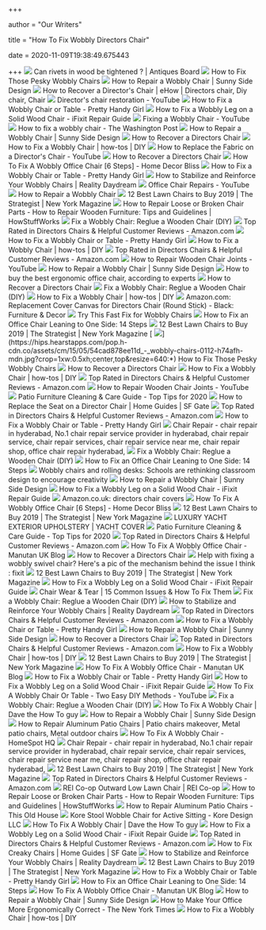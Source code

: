 +++
        
author = "Our Writers"
        
title = "How To Fix Wobbly Directors Chair"
        
date = 2020-11-09T19:38:49.675443
        
+++
[ ![](https://www.antiquers.com/attachments/folding-chair-003-jpg.18859/)](https://www.antiquers.com/attachments/folding-chair-003-jpg.18859/) Can rivets in wood be tightened ? | Antiques Board
[ ![](https://hips.hearstapps.com/pop.h-cdn.co/assets/cm/15/05/54cad878ee11d_-_wobbly-chairs-0112-h74afh-mdn.jpg)](https://hips.hearstapps.com/pop.h-cdn.co/assets/cm/15/05/54cad878ee11d_-_wobbly-chairs-0112-h74afh-mdn.jpg) How to Fix Those Pesky Wobbly Chairs
[ ![](https://www.2thesunnyside.com/wp-content/uploads/2020/02/LPIMG_6240-683x1024.jpg)](https://www.2thesunnyside.com/wp-content/uploads/2020/02/LPIMG_6240-683x1024.jpg) How to Repair a Wobbly Chair | Sunny Side Design
[ ![](https://i.pinimg.com/originals/49/f5/8a/49f58aff4966b365d882dd3f4b66b96a.jpg)](https://i.pinimg.com/originals/49/f5/8a/49f58aff4966b365d882dd3f4b66b96a.jpg) How to Recover a Director's Chair | eHow | Directors chair, Diy chair, Chair
[ ![](https://i.ytimg.com/vi/4dO4PqO8Gts/maxresdefault.jpg)](https://i.ytimg.com/vi/4dO4PqO8Gts/maxresdefault.jpg) Director's chair restoration - YouTube
[ ![](https://i0.wp.com/www.prettyhandygirl.com/wp-content/uploads/2017/03/how-to-fix-wobbly-chairs-tables.jpg?resize=487%2C730&ssl=1)](https://i0.wp.com/www.prettyhandygirl.com/wp-content/uploads/2017/03/how-to-fix-wobbly-chairs-tables.jpg?resize=487%2C730&ssl=1) How to Fix a Wobbly Chair or Table - Pretty Handy Girl
[ ![](https://d3nevzfk7ii3be.cloudfront.net/igi/jiGXwvGSfOCLd2dJ.full)](https://d3nevzfk7ii3be.cloudfront.net/igi/jiGXwvGSfOCLd2dJ.full) How to Fix a Wobbly Leg on a Solid Wood Chair - iFixit Repair Guide
[ ![](https://i.ytimg.com/vi/D6bcKHtX5-w/hqdefault.jpg)](https://i.ytimg.com/vi/D6bcKHtX5-w/hqdefault.jpg) Fixing a Wobbly Chair - YouTube
[ ![](https://www.washingtonpost.com/rf/image_1484w/2010-2019/WashingtonPost/2012/08/29/LocalLiving/Images/ho-howto6.jpg?t=20170517)](https://www.washingtonpost.com/rf/image_1484w/2010-2019/WashingtonPost/2012/08/29/LocalLiving/Images/ho-howto6.jpg?t=20170517) How to fix a wobbly chair - The Washington Post
[ ![](https://www.2thesunnyside.com/wp-content/uploads/2020/02/LPIMG_6542.jpg)](https://www.2thesunnyside.com/wp-content/uploads/2020/02/LPIMG_6542.jpg) How to Repair a Wobbly Chair | Sunny Side Design
[ ![](https://www.thestripescompany.com/images/gallery/habitat-african-directors-chair-replacement-covers-aquatics-stripe.jpg)](https://www.thestripescompany.com/images/gallery/habitat-african-directors-chair-replacement-covers-aquatics-stripe.jpg) How to Recover a Directors Chair
[ ![](https://diy.sndimg.com/content/dam/images/diy/fullset/2003/9/18/5/wkh105_1fa.jpg.rend.hgtvcom.616.462.suffix/1420596670246.jpeg)](https://diy.sndimg.com/content/dam/images/diy/fullset/2003/9/18/5/wkh105_1fa.jpg.rend.hgtvcom.616.462.suffix/1420596670246.jpeg) How to Fix a Wobbly Chair | how-tos | DIY
[ ![](https://i.ytimg.com/vi/sNG0gVJcSwA/maxresdefault.jpg)](https://i.ytimg.com/vi/sNG0gVJcSwA/maxresdefault.jpg) How to Replace the Fabric on a Director's Chair - YouTube
[ ![](https://www.thestripescompany.com/images/gallery/directors-chair-covers-make_vsc-stripe.jpg)](https://www.thestripescompany.com/images/gallery/directors-chair-covers-make_vsc-stripe.jpg) How to Recover a Directors Chair
[ ![](https://homedecorbliss.com/wp-content/uploads/2020/08/How-To-Fix-A-Wobbly-Office-Chair.jpg)](https://homedecorbliss.com/wp-content/uploads/2020/08/How-To-Fix-A-Wobbly-Office-Chair.jpg) How To Fix A Wobbly Office Chair [6 Steps] - Home Decor Bliss
[ ![](https://i2.wp.com/www.prettyhandygirl.com/wp-content/uploads/2017/03/how-to-fix-wobbly-chairs-tables-pin-image.jpg?resize=448%2C1200&ssl=1)](https://i2.wp.com/www.prettyhandygirl.com/wp-content/uploads/2017/03/how-to-fix-wobbly-chairs-tables-pin-image.jpg?resize=448%2C1200&ssl=1) How to Fix a Wobbly Chair or Table - Pretty Handy Girl
[ ![](https://realitydaydream.com/wp-content/uploads/2014/08/How-to-stabilize-wobbly-dining-chairs-Sawdust-and-Embryos.jpg)](https://realitydaydream.com/wp-content/uploads/2014/08/How-to-stabilize-wobbly-dining-chairs-Sawdust-and-Embryos.jpg) How to Stabilize and Reinforce Your Wobbly Chairs | Reality Daydream
[ ![](https://i.ytimg.com/vi/rx8ezncgECI/maxresdefault.jpg)](https://i.ytimg.com/vi/rx8ezncgECI/maxresdefault.jpg) Office Chair Repairs - YouTube
[ ![](https://www.fantastichandyman.co.uk/blog/wp-content/uploads/2017/09/shutterstock_414970525.jpg)](https://www.fantastichandyman.co.uk/blog/wp-content/uploads/2017/09/shutterstock_414970525.jpg) How to Repair a Wobbly Chair
[ ![](https://pyxis.nymag.com/v1/imgs/057/07f/ca76067fe5f79a3a669baff1ed5030e542-browning-camping-directors-chair.2x.rhorizontal.w600.jpg)](https://pyxis.nymag.com/v1/imgs/057/07f/ca76067fe5f79a3a669baff1ed5030e542-browning-camping-directors-chair.2x.rhorizontal.w600.jpg) 12 Best Lawn Chairs to Buy 2019 | The Strategist | New York Magazine
[ ![](https://cdn.hswstatic.com/gif/how-to-repair-wooden-furniture.jpg)](https://cdn.hswstatic.com/gif/how-to-repair-wooden-furniture.jpg) How to Repair Loose or Broken Chair Parts - How to Repair Wooden Furniture:  Tips and Guidelines | HowStuffWorks
[ ![](https://cdn2.tmbi.com/TFH/Step-By-Step/display/FH03NOV_WOBCHA_02.JPG)](https://cdn2.tmbi.com/TFH/Step-By-Step/display/FH03NOV_WOBCHA_02.JPG) Fix a Wobbly Chair: Reglue a Wooden Chair (DIY)
[ ![](https://m.media-amazon.com/images/I/71vt1MWfIoL._AC_SX500_SY500_.jpg)](https://m.media-amazon.com/images/I/71vt1MWfIoL._AC_SX500_SY500_.jpg) Top Rated in Directors Chairs & Helpful Customer Reviews - Amazon.com
[ ![](https://i0.wp.com/www.prettyhandygirl.com/wp-content/uploads/2017/03/wobbly-table.jpg?resize=549%2C730&ssl=1)](https://i0.wp.com/www.prettyhandygirl.com/wp-content/uploads/2017/03/wobbly-table.jpg?resize=549%2C730&ssl=1) How to Fix a Wobbly Chair or Table - Pretty Handy Girl
[ ![](https://diy.sndimg.com/content/dam/images/diy/fullset/2003/9/18/80/wkh105_1fe.jpg.rend.hgtvcom.616.462.suffix/1420872494683.jpeg)](https://diy.sndimg.com/content/dam/images/diy/fullset/2003/9/18/80/wkh105_1fe.jpg.rend.hgtvcom.616.462.suffix/1420872494683.jpeg) How to Fix a Wobbly Chair | how-tos | DIY
[ ![](https://m.media-amazon.com/images/I/61oW-HWyDsL._AC_SX500_SY500_.jpg)](https://m.media-amazon.com/images/I/61oW-HWyDsL._AC_SX500_SY500_.jpg) Top Rated in Directors Chairs & Helpful Customer Reviews - Amazon.com
[ ![](https://i.ytimg.com/vi/FwGktjnl33I/maxresdefault.jpg)](https://i.ytimg.com/vi/FwGktjnl33I/maxresdefault.jpg) How to Repair Wooden Chair Joints - YouTube
[ ![](https://www.2thesunnyside.com/wp-content/uploads/2020/02/LPIMG_6249-683x1024.jpg)](https://www.2thesunnyside.com/wp-content/uploads/2020/02/LPIMG_6249-683x1024.jpg) How to Repair a Wobbly Chair | Sunny Side Design
[ ![](https://media2.s-nbcnews.com/i/newscms/2020_25/3390893/ergonomic-office-chairs-kr-2x1-tease-200618_38008296185ce90fd52b401caf79df24.jpg)](https://media2.s-nbcnews.com/i/newscms/2020_25/3390893/ergonomic-office-chairs-kr-2x1-tease-200618_38008296185ce90fd52b401caf79df24.jpg) How to buy the best ergonomic office chair, according to experts
[ ![](https://www.thestripescompany.com/images/item-type-images/directors-chairs-replacement-covers.jpg)](https://www.thestripescompany.com/images/item-type-images/directors-chairs-replacement-covers.jpg) How to Recover a Directors Chair
[ ![](https://cdn2.tmbi.com/TFH/Step-By-Step/display/FH03NOV_WOBCHA_06.JPG)](https://cdn2.tmbi.com/TFH/Step-By-Step/display/FH03NOV_WOBCHA_06.JPG) Fix a Wobbly Chair: Reglue a Wooden Chair (DIY)
[ ![](https://diy.sndimg.com/content/dam/images/diy/fullset/2003/9/18/68/wkh105_1ff.jpg.rend.hgtvcom.1280.960.suffix/1420797888614.jpeg)](https://diy.sndimg.com/content/dam/images/diy/fullset/2003/9/18/68/wkh105_1ff.jpg.rend.hgtvcom.1280.960.suffix/1420797888614.jpeg) How to Fix a Wobbly Chair | how-tos | DIY
[ ![](https://images-na.ssl-images-amazon.com/images/I/411KuZ-UBgL._AC_.jpg)](https://images-na.ssl-images-amazon.com/images/I/411KuZ-UBgL._AC_.jpg) Amazon.com: Replacement Cover Canvas for Directors Chair (Round Stick) -  Black: Furniture & Decor
[ ![](https://todayshomeowner.com/wp-content/uploads/2019/09/female-carpenter-repairing-wooden-chair-seat-in-62SRUZX.jpg)](https://todayshomeowner.com/wp-content/uploads/2019/09/female-carpenter-repairing-wooden-chair-seat-in-62SRUZX.jpg) Try This Fast Fix for Wobbly Chairs
[ ![](https://www.wikihow.com/images/thumb/a/a4/Fix-an-Office-Chair-Leaning-to-One-Side-Step-1.jpg/v4-460px-Fix-an-Office-Chair-Leaning-to-One-Side-Step-1.jpg)](https://www.wikihow.com/images/thumb/a/a4/Fix-an-Office-Chair-Leaning-to-One-Side-Step-1.jpg/v4-460px-Fix-an-Office-Chair-Leaning-to-One-Side-Step-1.jpg) How to Fix an Office Chair Leaning to One Side: 14 Steps
[ ![](https://pyxis.nymag.com/v1/imgs/b5d/8d5/6c95047badf156b94d437ba610c8c4924b-adirondack-chair-lede.rsquare.w700.jpg)](https://pyxis.nymag.com/v1/imgs/b5d/8d5/6c95047badf156b94d437ba610c8c4924b-adirondack-chair-lede.rsquare.w700.jpg) 12 Best Lawn Chairs to Buy 2019 | The Strategist | New York Magazine
[ ![](https://hips.hearstapps.com/pop.h-cdn.co/assets/cm/15/05/54cad878ee11d_-_wobbly-chairs-0112-h74afh-mdn.jpg?crop=1xw:0.5xh;center,top&resize=640:*)](https://hips.hearstapps.com/pop.h-cdn.co/assets/cm/15/05/54cad878ee11d_-_wobbly-chairs-0112-h74afh-mdn.jpg?crop=1xw:0.5xh;center,top&resize=640:*) How to Fix Those Pesky Wobbly Chairs
[ ![](https://www.thestripescompany.com/images/item-type-images/directors-chair-loose-covers.jpg)](https://www.thestripescompany.com/images/item-type-images/directors-chair-loose-covers.jpg) How to Recover a Directors Chair
[ ![](https://diy.sndimg.com/content/dam/images/diy/fullset/2003/9/18/12/wkh105_1fd.jpg.rend.hgtvcom.1280.960.suffix/1420599413135.jpeg)](https://diy.sndimg.com/content/dam/images/diy/fullset/2003/9/18/12/wkh105_1fd.jpg.rend.hgtvcom.1280.960.suffix/1420599413135.jpeg) How to Fix a Wobbly Chair | how-tos | DIY
[ ![](https://m.media-amazon.com/images/I/41HSe+RbpzL._AC_SX500_SY500_.jpg)](https://m.media-amazon.com/images/I/41HSe+RbpzL._AC_SX500_SY500_.jpg) Top Rated in Directors Chairs & Helpful Customer Reviews - Amazon.com
[ ![](https://i.ytimg.com/vi/dKqIVWTpIiA/maxresdefault.jpg)](https://i.ytimg.com/vi/dKqIVWTpIiA/maxresdefault.jpg) How to Repair Wooden Chair Joints - YouTube
[ ![](https://decorinteriorsus.com/blog/wp-content/uploads/2020/04/sifas-oskar-director-chair.jpg)](https://decorinteriorsus.com/blog/wp-content/uploads/2020/04/sifas-oskar-director-chair.jpg) Patio Furniture Cleaning & Care Guide - Top Tips for 2020
[ ![](https://photos.demandstudios.com/getty/article/251/144/78482850_XS.jpg)](https://photos.demandstudios.com/getty/article/251/144/78482850_XS.jpg) How to Replace the Seat on a Director Chair | Home Guides | SF Gate
[ ![](https://m.media-amazon.com/images/I/81JvoFmuYuL._AC_SX500_SY500_.jpg)](https://m.media-amazon.com/images/I/81JvoFmuYuL._AC_SX500_SY500_.jpg) Top Rated in Directors Chairs & Helpful Customer Reviews - Amazon.com
[ ![](https://i1.wp.com/www.prettyhandygirl.com/wp-content/uploads/2017/03/how-to-fix-wobbly-table-chair-feature.jpg?fit=976%2C586&ssl=1)](https://i1.wp.com/www.prettyhandygirl.com/wp-content/uploads/2017/03/how-to-fix-wobbly-table-chair-feature.jpg?fit=976%2C586&ssl=1) How to Fix a Wobbly Chair or Table - Pretty Handy Girl
[ ![](http://www.chairrepair.in/images/feature.png)](http://www.chairrepair.in/images/feature.png) Chair Repair - chair repair in hyderabad, No.1 chair repair service  provider in hyderabad, chair repair service, chair repair services, chair  repair service near me, chair repair shop, office chair repair hyderabad,
[ ![](https://www.familyhandyman.com/wp-content/uploads/2017/12/FH15MAR_556_54_100-300x300.jpg)](https://www.familyhandyman.com/wp-content/uploads/2017/12/FH15MAR_556_54_100-300x300.jpg) Fix a Wobbly Chair: Reglue a Wooden Chair (DIY)
[ ![](https://www.wikihow.com/images/c/cc/Fix-an-Office-Chair-Leaning-to-One-Side-Step-14.jpg)](https://www.wikihow.com/images/c/cc/Fix-an-Office-Chair-Leaning-to-One-Side-Step-14.jpg) How to Fix an Office Chair Leaning to One Side: 14 Steps
[ ![](https://media2.s-nbcnews.com/i/newscms/2019_25/2905471/190621-classroom-design-mn-1040_a6f587883231a55df67607bfa20910c9.jpg)](https://media2.s-nbcnews.com/i/newscms/2019_25/2905471/190621-classroom-design-mn-1040_a6f587883231a55df67607bfa20910c9.jpg) Wobbly chairs and rolling desks: Schools are rethinking classroom design to  encourage creativity
[ ![](https://www.2thesunnyside.com/wp-content/uploads/2020/02/LPIMG_6247-683x1024.jpg)](https://www.2thesunnyside.com/wp-content/uploads/2020/02/LPIMG_6247-683x1024.jpg) How to Repair a Wobbly Chair | Sunny Side Design
[ ![](https://d3nevzfk7ii3be.cloudfront.net/igi/gKpAATSkbaAjUYID.medium)](https://d3nevzfk7ii3be.cloudfront.net/igi/gKpAATSkbaAjUYID.medium) How to Fix a Wobbly Leg on a Solid Wood Chair - iFixit Repair Guide
[ ![](https://m.media-amazon.com/images/I/61nKfNHlhhL._AC_UY218_.jpg)](https://m.media-amazon.com/images/I/61nKfNHlhhL._AC_UY218_.jpg) Amazon.co.uk: directors chair covers
[ ![](https://homedecorbliss.com/wp-content/uploads/2020/08/Scandinavian-home-office-interior-design-with-office-chair-and-desk.jpg)](https://homedecorbliss.com/wp-content/uploads/2020/08/Scandinavian-home-office-interior-design-with-office-chair-and-desk.jpg) How To Fix A Wobbly Office Chair [6 Steps] - Home Decor Bliss
[ ![](https://pyxis.nymag.com/v1/imgs/bf4/554/4940adafe776a3e9b1930eb3244bb19368-3----.rhorizontal.w600.jpg)](https://pyxis.nymag.com/v1/imgs/bf4/554/4940adafe776a3e9b1930eb3244bb19368-3----.rhorizontal.w600.jpg) 12 Best Lawn Chairs to Buy 2019 | The Strategist | New York Magazine
[ ![](https://yacht-cover.com/wp-content/uploads/2020/02/Yacht-Cover-Working-Method.jpg)](https://yacht-cover.com/wp-content/uploads/2020/02/Yacht-Cover-Working-Method.jpg) LUXURY YACHT EXTERIOR UPHOLSTERY | YACHT COVER
[ ![](https://decorinteriorsus.com/blog/wp-content/uploads/2019/11/patio-furniture-cleaning-care-guide-702x468.jpg)](https://decorinteriorsus.com/blog/wp-content/uploads/2019/11/patio-furniture-cleaning-care-guide-702x468.jpg) Patio Furniture Cleaning & Care Guide - Top Tips for 2020
[ ![](https://m.media-amazon.com/images/I/418Kt7lZgIL._AC_SX500_SY500_.jpg)](https://m.media-amazon.com/images/I/418Kt7lZgIL._AC_SX500_SY500_.jpg) Top Rated in Directors Chairs & Helpful Customer Reviews - Amazon.com
[ ![](https://www.manutan-online.co.uk/blog/wp-content/uploads/2018/05/HP-slide2v2-blog-version-973x319-1.jpg)](https://www.manutan-online.co.uk/blog/wp-content/uploads/2018/05/HP-slide2v2-blog-version-973x319-1.jpg) How To Fix A Wobbly Office Chair - Manutan UK Blog
[ ![](https://www.thestripescompany.com/images/item-type-images/directors-chairs.jpg)](https://www.thestripescompany.com/images/item-type-images/directors-chairs.jpg) How to Recover a Directors Chair
[ ![](http://i.imgur.com/0Ob2GzP.jpg)](http://i.imgur.com/0Ob2GzP.jpg) Help with fixing a wobbly swivel chair? Here's a pic of the mechanism  behind the issue I think : fixit
[ ![](https://pyxis.nymag.com/v1/imgs/91d/27d/49fdc000e4e3baac281c8f3598c4ce7faf-sunjoy-zero-gravity-chair.2x.rhorizontal.w600.jpg)](https://pyxis.nymag.com/v1/imgs/91d/27d/49fdc000e4e3baac281c8f3598c4ce7faf-sunjoy-zero-gravity-chair.2x.rhorizontal.w600.jpg) 12 Best Lawn Chairs to Buy 2019 | The Strategist | New York Magazine
[ ![](https://d3nevzfk7ii3be.cloudfront.net/igi/qEUowPbnZnxTXw2a.medium)](https://d3nevzfk7ii3be.cloudfront.net/igi/qEUowPbnZnxTXw2a.medium) How to Fix a Wobbly Leg on a Solid Wood Chair - iFixit Repair Guide
[ ![](https://i.ytimg.com/vi/4qoyat1YR1Q/sddefault.jpg)](https://i.ytimg.com/vi/4qoyat1YR1Q/sddefault.jpg) Chair Wear & Tear | 15 Common Issues & How To Fix Them
[ ![](https://cdn2.tmbi.com/TFH/Step-By-Step/display/FH03NOV_WOBCHA_10.JPG)](https://cdn2.tmbi.com/TFH/Step-By-Step/display/FH03NOV_WOBCHA_10.JPG) Fix a Wobbly Chair: Reglue a Wooden Chair (DIY)
[ ![](https://realitydaydream.com/wp-content/uploads/2014/08/Reinforcing-wobbly-dining-chairs-Sawdust-and-Embryos.jpg)](https://realitydaydream.com/wp-content/uploads/2014/08/Reinforcing-wobbly-dining-chairs-Sawdust-and-Embryos.jpg) How to Stabilize and Reinforce Your Wobbly Chairs | Reality Daydream
[ ![](https://m.media-amazon.com/images/I/61GZj+SAZCL._AC_SX500_SY500_.jpg)](https://m.media-amazon.com/images/I/61GZj+SAZCL._AC_SX500_SY500_.jpg) Top Rated in Directors Chairs & Helpful Customer Reviews - Amazon.com
[ ![](https://i1.wp.com/www.prettyhandygirl.com/wp-content/uploads/2017/03/table-fixed.jpg?resize=487%2C730&ssl=1)](https://i1.wp.com/www.prettyhandygirl.com/wp-content/uploads/2017/03/table-fixed.jpg?resize=487%2C730&ssl=1) How to Fix a Wobbly Chair or Table - Pretty Handy Girl
[ ![](https://www.2thesunnyside.com/wp-content/uploads/2020/02/LPAPC_2195-768x1024.jpg)](https://www.2thesunnyside.com/wp-content/uploads/2020/02/LPAPC_2195-768x1024.jpg) How to Repair a Wobbly Chair | Sunny Side Design
[ ![](https://www.thestripescompany.com/images/item-type-images/directors-chair-cover-sets.jpg)](https://www.thestripescompany.com/images/item-type-images/directors-chair-cover-sets.jpg) How to Recover a Directors Chair
[ ![](https://m.media-amazon.com/images/I/81I2uu0retL._AC_SX500_SY500_.jpg)](https://m.media-amazon.com/images/I/81I2uu0retL._AC_SX500_SY500_.jpg) Top Rated in Directors Chairs & Helpful Customer Reviews - Amazon.com
[ ![](https://diy.sndimg.com/content/dam/images/diy/fullset/2003/9/18/26/wkh105_1fb.jpg.rend.hgtvcom.1280.960.suffix/1420606376532.jpeg)](https://diy.sndimg.com/content/dam/images/diy/fullset/2003/9/18/26/wkh105_1fb.jpg.rend.hgtvcom.1280.960.suffix/1420606376532.jpeg) How to Fix a Wobbly Chair | how-tos | DIY
[ ![](https://pyxis.nymag.com/v1/imgs/855/126/b9dbbcdb6fd64facd83e9ebd967b04a83e-coleman-portable-camping-quad-chair-with.2x.rhorizontal.w600.jpg)](https://pyxis.nymag.com/v1/imgs/855/126/b9dbbcdb6fd64facd83e9ebd967b04a83e-coleman-portable-camping-quad-chair-with.2x.rhorizontal.w600.jpg) 12 Best Lawn Chairs to Buy 2019 | The Strategist | New York Magazine
[ ![](https://www.manutan-online.co.uk/blog/wp-content/uploads/2020/07/AIG4378275-500x250.jpg)](https://www.manutan-online.co.uk/blog/wp-content/uploads/2020/07/AIG4378275-500x250.jpg) How To Fix A Wobbly Office Chair - Manutan UK Blog
[ ![](https://i1.wp.com/www.prettyhandygirl.com/wp-content/uploads/2017/03/use-rope-to-secure-while-drying.jpg?resize=487%2C730&ssl=1)](https://i1.wp.com/www.prettyhandygirl.com/wp-content/uploads/2017/03/use-rope-to-secure-while-drying.jpg?resize=487%2C730&ssl=1) How to Fix a Wobbly Chair or Table - Pretty Handy Girl
[ ![](https://d3nevzfk7ii3be.cloudfront.net/igi/OyAf5LaIBgYX1iNI.medium)](https://d3nevzfk7ii3be.cloudfront.net/igi/OyAf5LaIBgYX1iNI.medium) How to Fix a Wobbly Leg on a Solid Wood Chair - iFixit Repair Guide
[ ![](https://i.ytimg.com/vi/t7yPfeT8Nbw/hqdefault.jpg)](https://i.ytimg.com/vi/t7yPfeT8Nbw/hqdefault.jpg) How To Fix A Wobbly Chair Or Table - Two Easy DIY Methods - YouTube
[ ![](https://cdn2.tmbi.com/TFH/Step-By-Step/display/FH03NOV_WOBCHA_03.JPG)](https://cdn2.tmbi.com/TFH/Step-By-Step/display/FH03NOV_WOBCHA_03.JPG) Fix a Wobbly Chair: Reglue a Wooden Chair (DIY)
[ ![](http://davethehowtoguy.com/wp-content/images/chairfix2.jpg)](http://davethehowtoguy.com/wp-content/images/chairfix2.jpg) How To Fix A Wobbly Chair | Dave the How To guy
[ ![](https://www.2thesunnyside.com/wp-content/uploads/2020/02/LPAPC_2194-768x1024.jpg)](https://www.2thesunnyside.com/wp-content/uploads/2020/02/LPAPC_2194-768x1024.jpg) How to Repair a Wobbly Chair | Sunny Side Design
[ ![](https://i.pinimg.com/originals/6b/d7/b1/6bd7b1991918c5cee37c3cc1e4396e1c.jpg)](https://i.pinimg.com/originals/6b/d7/b1/6bd7b1991918c5cee37c3cc1e4396e1c.jpg) How to Repair Aluminum Patio Chairs | Patio chairs makeover, Metal patio  chairs, Metal outdoor chairs
[ ![](https://www.homespothq.com/wp-content/uploads/2016/02/Turquoise-Chair-159x300.jpg)](https://www.homespothq.com/wp-content/uploads/2016/02/Turquoise-Chair-159x300.jpg) How To Fix A Wobbly Chair - HomeSpot HQ
[ ![](http://www.chairrepair.in/images/office-chair.png)](http://www.chairrepair.in/images/office-chair.png) Chair Repair - chair repair in hyderabad, No.1 chair repair service  provider in hyderabad, chair repair service, chair repair services, chair  repair service near me, chair repair shop, office chair repair hyderabad,
[ ![](https://pyxis.nymag.com/v1/imgs/19c/158/c6ab558fb8b1eb8276ea27911112a4b4c2-quik-shade-adjustable-canopy-folding-cam.rhorizontal.w600.jpg)](https://pyxis.nymag.com/v1/imgs/19c/158/c6ab558fb8b1eb8276ea27911112a4b4c2-quik-shade-adjustable-canopy-folding-cam.rhorizontal.w600.jpg) 12 Best Lawn Chairs to Buy 2019 | The Strategist | New York Magazine
[ ![](https://m.media-amazon.com/images/I/91N5o2vezSL._AC_SX500_SY500_.jpg)](https://m.media-amazon.com/images/I/91N5o2vezSL._AC_SX500_SY500_.jpg) Top Rated in Directors Chairs & Helpful Customer Reviews - Amazon.com
[ ![](https://www.rei.com/media/product/168772)](https://www.rei.com/media/product/168772) REI Co-op Outward Low Lawn Chair | REI Co-op
[ ![](https://cdn.hswstatic.com/gif/how-to-repair-wooden-chairs-1.jpg)](https://cdn.hswstatic.com/gif/how-to-repair-wooden-chairs-1.jpg) How to Repair Loose or Broken Chair Parts - How to Repair Wooden Furniture:  Tips and Guidelines | HowStuffWorks
[ ![](https://cdn.vox-cdn.com/thumbor/z-kLM3ahFa4DkJCXLOJ1UOqPAZY=/1400x1400/filters:format(jpeg)/cdn.vox-cdn.com/uploads/chorus_asset/file/19496736/patina_06.jpg)](https://cdn.vox-cdn.com/thumbor/z-kLM3ahFa4DkJCXLOJ1UOqPAZY=/1400x1400/filters:format(jpeg)/cdn.vox-cdn.com/uploads/chorus_asset/file/19496736/patina_06.jpg) How to Repair Aluminum Patio Chairs - This Old House
[ ![](https://korestool.com/wp-content/uploads/2018/10/kore-seat-height-adjustment-thumb.jpg)](https://korestool.com/wp-content/uploads/2018/10/kore-seat-height-adjustment-thumb.jpg) Kore Stool Wobble Chair for Active Sitting - Kore Design LLC
[ ![](http://davethehowtoguy.com/wp-content/images/chairfix3.jpg)](http://davethehowtoguy.com/wp-content/images/chairfix3.jpg) How To Fix A Wobbly Chair | Dave the How To guy
[ ![](https://d3nevzfk7ii3be.cloudfront.net/igi/GLRiYabLRGBCYSgh.medium)](https://d3nevzfk7ii3be.cloudfront.net/igi/GLRiYabLRGBCYSgh.medium) How to Fix a Wobbly Leg on a Solid Wood Chair - iFixit Repair Guide
[ ![](https://m.media-amazon.com/images/I/71JF+KA6j3L._AC_SX500_SY500_.jpg)](https://m.media-amazon.com/images/I/71JF+KA6j3L._AC_SX500_SY500_.jpg) Top Rated in Directors Chairs & Helpful Customer Reviews - Amazon.com
[ ![](https://photos.demandstudios.com/getty/article/165/69/86520791_XS.jpg)](https://photos.demandstudios.com/getty/article/165/69/86520791_XS.jpg) How to Fix Creaky Chairs | Home Guides | SF Gate
[ ![](https://realitydaydream.com/wp-content/uploads/2014/08/How-to-Stabilize-Dining-Chairs-Sawdust-and-Embryos.jpg)](https://realitydaydream.com/wp-content/uploads/2014/08/How-to-Stabilize-Dining-Chairs-Sawdust-and-Embryos.jpg) How to Stabilize and Reinforce Your Wobbly Chairs | Reality Daydream
[ ![](https://pyxis.nymag.com/v1/imgs/10e/d4a/840c85261db40fe9357cdaa851b4466dab-kijaro-lawn-chair.2x.rhorizontal.w600.jpg)](https://pyxis.nymag.com/v1/imgs/10e/d4a/840c85261db40fe9357cdaa851b4466dab-kijaro-lawn-chair.2x.rhorizontal.w600.jpg) 12 Best Lawn Chairs to Buy 2019 | The Strategist | New York Magazine
[ ![](https://i1.wp.com/www.prettyhandygirl.com/wp-content/uploads/2017/03/tap-leg-in-with-hammer.jpg?resize=487%2C730&ssl=1)](https://i1.wp.com/www.prettyhandygirl.com/wp-content/uploads/2017/03/tap-leg-in-with-hammer.jpg?resize=487%2C730&ssl=1) How to Fix a Wobbly Chair or Table - Pretty Handy Girl
[ ![](https://www.wikihow.com/images/thumb/4/4e/Fix-an-Office-Chair-Leaning-to-One-Side-Step-6.jpg/v4-460px-Fix-an-Office-Chair-Leaning-to-One-Side-Step-6.jpg.webp)](https://www.wikihow.com/images/thumb/4/4e/Fix-an-Office-Chair-Leaning-to-One-Side-Step-6.jpg/v4-460px-Fix-an-Office-Chair-Leaning-to-One-Side-Step-6.jpg.webp) How to Fix an Office Chair Leaning to One Side: 14 Steps
[ ![](https://www.manutan-online.co.uk/blog/wp-content/uploads/2020/03/Ergonomic-Chairs_Image-500x250.jpg)](https://www.manutan-online.co.uk/blog/wp-content/uploads/2020/03/Ergonomic-Chairs_Image-500x250.jpg) How To Fix A Wobbly Office Chair - Manutan UK Blog
[ ![](https://www.2thesunnyside.com/wp-content/uploads/2020/02/LPIMG_6225-1024x683.jpg)](https://www.2thesunnyside.com/wp-content/uploads/2020/02/LPIMG_6225-1024x683.jpg) How to Repair a Wobbly Chair | Sunny Side Design
[ ![](https://static01.nyt.com/images/2019/01/19/world/19sl-ergonomics-1/31sl-ergonomics-1-videoSixteenByNineJumbo1600.jpg)](https://static01.nyt.com/images/2019/01/19/world/19sl-ergonomics-1/31sl-ergonomics-1-videoSixteenByNineJumbo1600.jpg) How to Make Your Office More Ergonomically Correct - The New York Times
[ ![](https://diy.sndimg.com/content/dam/images/diy/fullset/2012/2/27/0/Original_Pet-Chewed-7-after-b_s3x4.jpg.rend.hgtvcom.231.174.suffix/1420775798587.jpeg)](https://diy.sndimg.com/content/dam/images/diy/fullset/2012/2/27/0/Original_Pet-Chewed-7-after-b_s3x4.jpg.rend.hgtvcom.231.174.suffix/1420775798587.jpeg) How to Fix a Wobbly Chair | how-tos | DIY
